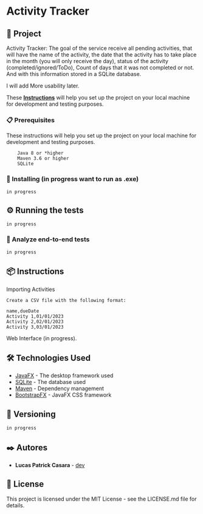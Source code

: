 # Activity Tracker



## 🚀 Project

Activity Tracker: The goal of the service receive all pending activities, that will have the name of the activity, the date that the activity has to take place in the month (you will only receive the day), status of the activity (completed/ignored/ToDo), Count of days that it was not completed or not. And with this information stored in a SQLite database.

I will add More usability later.

These **[Instructions](#-Instructions%C3%A7%C3%A3o)** will help you set up the project on your local machine for development and testing purposes.

### 📋 Prerequisites

These instructions will help you set up the project on your local machine for development and testing purposes.

```
    Java 8 or *higher
    Maven 3.6 or higher
    SQLite 
```

### 🔧 Installing (in progress want to run as .exe)

```
in progress
```

## ⚙️ Running the tests

```
in progress
```

### 🔩 Analyze end-to-end tests

```
in progress
```

## 📦 Instructions

Importing Activities

    Create a CSV file with the following format:
    
```
name,dueDate
Activity 1,01/01/2023
Activity 2,02/01/2023
Activity 3,03/01/2023
```

Web Interface (in progress).

## 🛠️ Technologies Used

* [JavaFX](https://openjfx.io/) - The desktop framework used
* [SQLite](https://www.sqlite.org/index.html) - The database used
* [Maven](https://maven.apache.org/) - Dependency management
* [BootstrapFX](https://github.com/kordamp/bootstrapfx) - JavaFX CSS framework

## 📌 Versioning

```
in progress
```

## ✒️ Autores

* **Lucas Patrick Casara** - [dev](https://github.com/LucasCrossDimitri)

## 📄 License

This project is licensed under the MIT License - see the LICENSE.md file for details.


